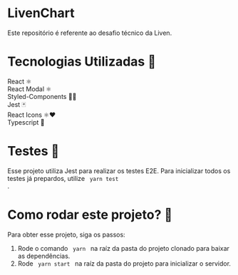 # LivenChart
Este repositório é referente ao desafio técnico da Liven.

# Tecnologias Utilizadas 🚀
React ⚛️ <br />
React Modal ⚛️ <br />
Styled-Components 💅🏻 <br />
Jest 🃏 <br />
React Icons ⚛️❤️ <br />
Typescript 🦕

# Testes 🧪
Esse projeto utiliza Jest para realizar os testes E2E.
Para inicializar todos os testes já prepardos, utilize <code> yarn test </code>.

# Como rodar este projeto? 🤔
Para obter esse projeto, siga os passos:
1. Rode o comando <code> yarn </code> na raíz da pasta do projeto clonado para baixar as dependências.
2. Rode <code> yarn start </code> na raíz da pasta do projeto para inicializar o servidor.
